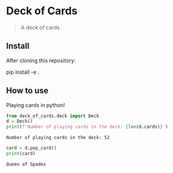 # Deck of Cards
> A deck of cards


## Install

After cloning this repository:

pip install -e .

## How to use

Playing cards in python!

```python
from deck_of_cards.deck import Deck
d = Deck()
print(f'Number of playing cards in the deck: {len(d.cards)}')
```

    Number of playing cards in the deck: 52


```python
card = d.pop_card()
print(card)
```

    Queen of Spades

